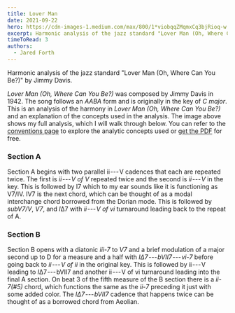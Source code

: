 ```yaml
---
title: Lover Man
date: 2021-09-22
hero: https://cdn-images-1.medium.com/max/800/1*viobqqZMqmxCq3bjRioq-w.png
excerpt: Harmonic analysis of the jazz standard "Lover Man (Oh, Where Can You Be?)" by Jimmy Davis.
timeToRead: 3
authors:
  - Jared Forth
---
```


Harmonic analysis of the jazz standard "Lover Man (Oh, Where Can You Be?)" by Jimmy Davis.

<!--more-->


*Lover Man (Oh, Where Can You Be?)* was composed by Jimmy Davis in 1942. The song follows an *AABA* form and is originally in the key of *C major*. This is an analysis of the harmony in *Lover Man (Oh, Where Can You Be?)* and an explanation of the concepts used in the analysis. The image above shows my full analysis, which I will walk through below. You can refer to the [conventions page](https://jazztheory.co/conventions-theory/) to explore the analytic concepts used or [get the PDF](https://jaredforth.gumroad.com/l/lover-man) for free.

### Section A

Section A begins with two parallel ii --- V cadences that each are repeated twice. The first is *ii --- V of V* repeated twice and the second is *ii --- V* in the key. This is followed by I7 which to my ear sounds like it is functioning as V7/IV. IV7 is the next chord, which can be thought of as a modal interchange chord borrowed from the Dorian mode. This is followed by *subV7/V*, *V7*, and *I*Δ7 with *ii --- V of vi* turnaround leading back to the repeat of A.

### Section B

Section B opens with a diatonic *iii-7* to *V7* and a brief modulation of a major second up to D for a measure and a half with *IΔ7 --- bVII7 --- vi-7* before going back to *ii --- V of ii* in the original key. This is followed by ii --- V leading to *I*Δ7 --- bVII7 and another ii --- V of vi turnaround leading into the final A section. On beat 3 of the fifth measure of the B section there is a *ii-7(#5)* chord, which functions the same as the *ii-7* preceding it just with some added color. The *IΔ7 --- bVII7* cadence that happens twice can be thought of as a borrowed chord from Aeolian. 
